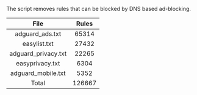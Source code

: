 The script removes rules that can be blocked by DNS based ad-blocking.


| File | Rules |
|:----:|:-----:|
| adguard_ads.txt | 65314 |
| easylist.txt | 27432 |
| adguard_privacy.txt | 22265 |
| easyprivacy.txt | 6304 |
| adguard_mobile.txt | 5352 |
| Total | 126667 |